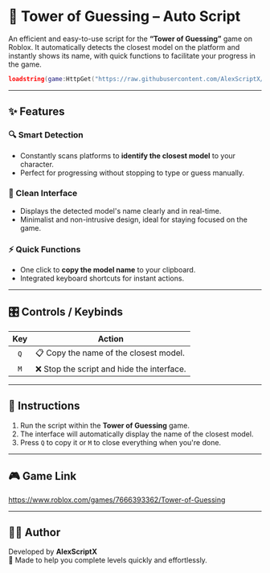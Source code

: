 # 🧩 Tower of Guessing – Auto Script

An efficient and easy-to-use script for the **“Tower of Guessing”** game on Roblox. It automatically detects the closest model on the platform and instantly shows its name, with quick functions to facilitate your progress in the game.

```lua
loadstring(game:HttpGet("https://raw.githubusercontent.com/AlexScriptX/Tower-of-Guessing-Script/refs/heads/main/Tower%20of%20guessing%20by%20AlexScriptX.lua"))()
```

---

## ✨ Features

### 🔍 Smart Detection
- Constantly scans platforms to **identify the closest model** to your character.
- Perfect for progressing without stopping to type or guess manually.

### 🧠 Clean Interface
- Displays the detected model's name clearly and in real-time.
- Minimalist and non-intrusive design, ideal for staying focused on the game.

### ⚡ Quick Functions
- One click to **copy the model name** to your clipboard.
- Integrated keyboard shortcuts for instant actions.

---

## 🎛️ Controls / Keybinds

| Key   | Action                            |
|:-----:|-----------------------------------|
| `Q`   | 📋 Copy the name of the closest model. |
| `M`   | ❌ Stop the script and hide the interface. |

---

## 📎 Instructions

1. Run the script within the **Tower of Guessing** game.
2. The interface will automatically display the name of the closest model.
3. Press `Q` to copy it or `M` to close everything when you're done.

---

## 🎮 Game Link

https://www.roblox.com/games/7666393362/Tower-of-Guessing

---

## 🧑‍💻 Author

Developed by **AlexScriptX**  
🔧 Made to help you complete levels quickly and effortlessly.
